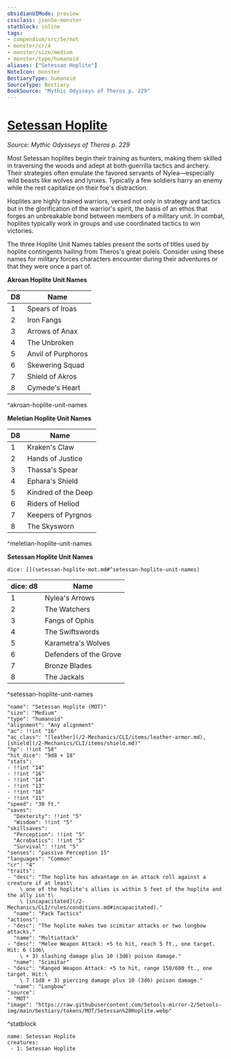 ```yaml
---
obsidianUIMode: preview
cssclass: json5e-monster
statblock: inline
tags:
- compendium/src/5e/mot
- monster/cr/4
- monster/size/medium
- monster/type/humanoid
aliases: ["Setessan Hoplite"]
NoteIcon: monster
BestiaryType: humanoid
SourceType: Bestiary
BookSource: "Mythic Odysseys of Theros p. 229"
---
```

# [Setessan Hoplite](2-Mechanics/CLI/bestiary/humanoid/setessan-hoplite-mot.md)
*Source: Mythic Odysseys of Theros p. 229*  

Most Setessan hoplites begin their training as hunters, making them skilled in traversing the woods and adept at both guerrilla tactics and archery. Their strategies often emulate the favored servants of Nylea—especially wild beasts like wolves and lynxes. Typically a few soldiers harry an enemy while the rest capitalize on their foe's distraction.

Hoplites are highly trained warriors, versed not only in strategy and tactics but in the glorification of the warrior's spirit, the basis of an ethos that forges an unbreakable bond between members of a military unit. In combat, hoplites typically work in groups and use coordinated tactics to win victories.

The three Hoplite Unit Names tables present the sorts of titles used by hoplite contingents hailing from Theros's great poleis. Consider using these names for military forces characters encounter during their adventures or that they were once a part of.

**Akroan Hoplite Unit Names**

| D8 | Name |
|----|------|
| 1 | Spears of Iroas |
| 2 | Iron Fangs |
| 3 | Arrows of Anax |
| 4 | The Unbroken |
| 5 | Anvil of Purphoros |
| 6 | Skewering Squad |
| 7 | Shield of Akros |
| 8 | Cymede's Heart |
^akroan-hoplite-unit-names

**Meletian Hoplite Unit Names**

| D8 | Name |
|----|------|
| 1 | Kraken's Claw |
| 2 | Hands of Justice |
| 3 | Thassa's Spear |
| 4 | Ephara's Shield |
| 5 | Kindred of the Deep |
| 6 | Riders of Heliod |
| 7 | Keepers of Pyrgnos |
| 8 | The Skysworn |
^meletian-hoplite-unit-names

**Setessan Hoplite Unit Names**

`dice: [](setessan-hoplite-mot.md#^setessan-hoplite-unit-names)`

| dice: d8 | Name |
|----------|------|
| 1 | Nylea's Arrows |
| 2 | The Watchers |
| 3 | Fangs of Ophis |
| 4 | The Swiftswords |
| 5 | Karametra's Wolves |
| 6 | Defenders of the Grove |
| 7 | Bronze Blades |
| 8 | The Jackals |
^setessan-hoplite-unit-names

```statblock
"name": "Setessan Hoplite (MOT)"
"size": "Medium"
"type": "humanoid"
"alignment": "Any alignment"
"ac": !!int "16"
"ac_class": "[leather](/2-Mechanics/CLI/items/leather-armor.md), [shield](/2-Mechanics/CLI/items/shield.md)"
"hp": !!int "58"
"hit_dice": "9d8 + 18"
"stats":
- !!int "14"
- !!int "16"
- !!int "14"
- !!int "13"
- !!int "16"
- !!int "11"
"speed": "30 ft."
"saves":
  "Dexterity": !!int "5"
  "Wisdom": !!int "5"
"skillsaves":
  "Perception": !!int "5"
  "Acrobatics": !!int "5"
  "Survival": !!int "5"
"senses": "passive Perception 15"
"languages": "Common"
"cr": "4"
"traits":
- "desc": "The hoplite has advantage on an attack roll against a creature if at least\
    \ one of the hoplite's allies is within 5 feet of the hoplite and the ally isn't\
    \ [incapacitated](/2-Mechanics/CLI/rules/conditions.md#incapacitated)."
  "name": "Pack Tactics"
"actions":
- "desc": "The hoplite makes two scimitar attacks or two longbow attacks."
  "name": "Multiattack"
- "desc": "Melee Weapon Attack: +5 to hit, reach 5 ft., one target. Hit: 6 (1d6\
    \ + 3) slashing damage plus 10 (3d6) poison damage."
  "name": "Scimitar"
- "desc": "Ranged Weapon Attack: +5 to hit, range 150/600 ft., one target. Hit:\
    \ 7 (1d8 + 3) piercing damage plus 10 (3d6) poison damage."
  "name": "Longbow"
"source":
- "MOT"
"image": "https://raw.githubusercontent.com/5etools-mirror-2/5etools-img/main/bestiary/tokens/MOT/Setessan%20Hoplite.webp"
```
^statblock

```encounter-table
name: Setessan Hoplite
creatures:
 - 1: Setessan Hoplite
```